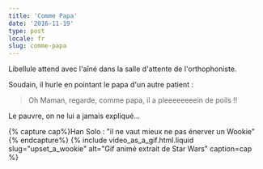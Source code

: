 ```yaml
---
title: 'Comme Papa'
date: '2016-11-19'
type: post
locale: fr
slug: comme-papa
---
```


Libellule attend avec l'aîné dans la salle d'attente de l'orthophoniste.

<!-- more -->

Soudain, il hurle en pointant le papa d'un autre patient :

> Oh Maman, regarde, comme papa, il a pleeeeeeeein de poils !!

Le pauvre, on ne lui a jamais expliqué…

{% capture cap%}Han Solo : "il ne vaut mieux ne pas énerver un Wookie"{% endcapture%}
{% include video_as_a_gif.html.liquid
slug="upset_a_wookie"
alt="Gif animé extrait de Star Wars"
caption=cap
%}
